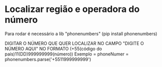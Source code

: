 # Localizar região e operadora do número
Para rodar é necessário a lib "phonenumbers" (pip install phonenumbers)

DIGITAR O NÚMERO QUE QUER LOCALIZAR NO CAMPO "DIGITE O NÚMERO AQUI" NO FORMATO (+55(código do país)11(DD)999999999(número))
Exemplo = phoneNumer = phonenumbers.parse('+5511999999999')
